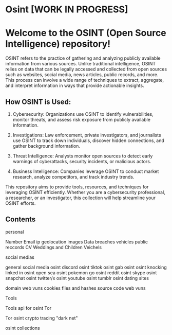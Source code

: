 # Osint [WORK IN PROGRESS]
# **Welcome to the OSINT (Open Source Intelligence) repository!**

OSINT refers to the practice of gathering and analyzing publicly available information from various sources.
Unlike traditional intelligence, OSINT relies on data that can be legally accessed and collected from open sources such as websites, social media, news articles, public records, and more.
This process can involve a wide range of techniques to extract, aggregate, and interpret information in ways that provide actionable insights.


## How OSINT is Used:

1. Cybersecurity: Organizations use OSINT to identify vulnerabilities, monitor threats, and assess risk exposure from publicly available information.

2. Investigations: Law enforcement, private investigators, and journalists use OSINT to track down individuals, discover hidden connections, and gather background information.

3. Threat Intelligence: Analysts monitor open sources to detect early warnings of cyberattacks, security incidents, or malicious actors.

4. Business Intelligence: Companies leverage OSINT to conduct market research, analyze competitors, and track industry trends.

This repository aims to provide tools, resources, and techniques for leveraging OSINT efficiently. Whether you are a cybersecurity professional, a researcher, or an investigator, this collection will help streamline your OSINT efforts.

## **Contents**


personal

Number
Email
ip
geolocation
images
Data breaches
vehicles
public reccords
CV
Weddings and Children
Veichels

social medias

general social media osint
discord osint
tiktok osint
gab osint
osint knocking
linked in osint
open sea osint
pokemon go osint
reddit osint skype osint 
snapchat osint
twitter/x osint
youtube osint
tumblr osint
dating sites

domain
web vuns
cookies files and hashes
source code 
web vuns

Tools

Tools
api for osint
Tor 

Tor osint 
crypto tracing
"dark net"


osint collections
